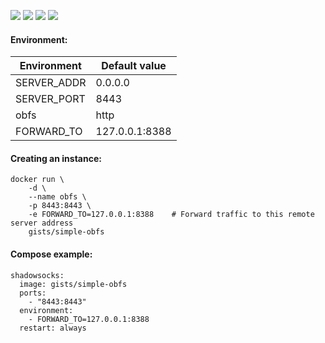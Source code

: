 ![](https://img.shields.io/badge/simple--obfs-0.0.2-brightgreen.svg) ![](https://img.shields.io/badge/Alpine-3.5-brightgreen.svg) ![](https://img.shields.io/docker/stars/gists/simple-obfs.svg) ![](https://img.shields.io/docker/pulls/gists/simple-obfs.svg)

#### Environment:

| Environment | Default value  |
|-------------|----------------|
| SERVER_ADDR | 0.0.0.0        |
| SERVER_PORT | 8443           |
| obfs        | http           |
| FORWARD_TO  | 127.0.0.1:8388 |

#### Creating an instance:

    docker run \
        -d \
        --name obfs \
        -p 8443:8443 \
        -e FORWARD_TO=127.0.0.1:8388    # Forward traffic to this remote server address
        gists/simple-obfs

#### Compose example:

    shadowsocks:
      image: gists/simple-obfs
      ports:
        - "8443:8443"
      environment:
        - FORWARD_TO=127.0.0.1:8388
      restart: always
